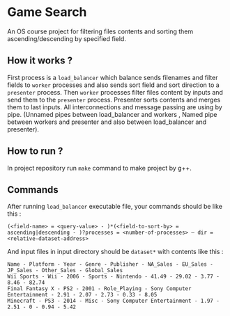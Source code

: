 # Game Search
An OS course project for filtering files contents and sorting them ascending/descending by specified field.

## How it works ?
First process is a `load_balancer` which balance sends filenames and filter fields to `worker` processes and also sends sort field and sort direction to a `presenter` process. Then `worker` processes filter files content by inputs and send them to the `presenter` process. Presenter sorts contents and merges them to last inputs. All interconnections and message passing are using by pipe. (Unnamed pipes between load_balancer and workers , Named pipe between workers and presenter and also between load_balancer and presenter).

## How to run ?
In project repository run `make` command to make project by g++.

## Commands
After running `load_balancer` executable file, your commands should be like this : 

```
(<field-name> = <query-value> - )*(<field-to-sort-by> = ascending|descending - )?processes = <number-of-processes> – dir = <relative-dataset-address> 
```

And input files in input directory should be `dataset*` with contents like this : 

```
Name - Platform - Year - Genre - Publisher - NA_Sales - EU_Sales - JP_Sales - Other_Sales - Global_Sales
Wii Sports - Wii - 2006 - Sports - Nintendo - 41.49 - 29.02 - 3.77 - 8.46 - 82.74
Final Fantasy X - PS2 - 2001 - Role_Playing - Sony Computer Entertainment - 2.91 - 2.07 - 2.73 - 0.33 - 8.05
Minecraft - PS3 - 2014 - Misc - Sony Computer Entertainment - 1.97 - 2.51 - 0 - 0.94 - 5.42
```
